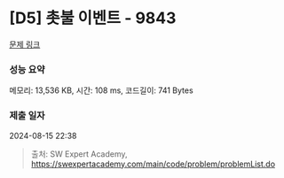 # [D5] 촛불 이벤트 - 9843 

[문제 링크](https://swexpertacademy.com/main/code/problem/problemDetail.do?contestProbId=AXGBKzuaPOoDFAXR) 

### 성능 요약

메모리: 13,536 KB, 시간: 108 ms, 코드길이: 741 Bytes

### 제출 일자

2024-08-15 22:38



> 출처: SW Expert Academy, https://swexpertacademy.com/main/code/problem/problemList.do